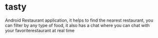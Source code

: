 # tasty
Android Restaurant application, it helps to find the nearest restaurant, you can filter by any type of food, it also has a chat where you can chat with your favoriterestaurant at real time
